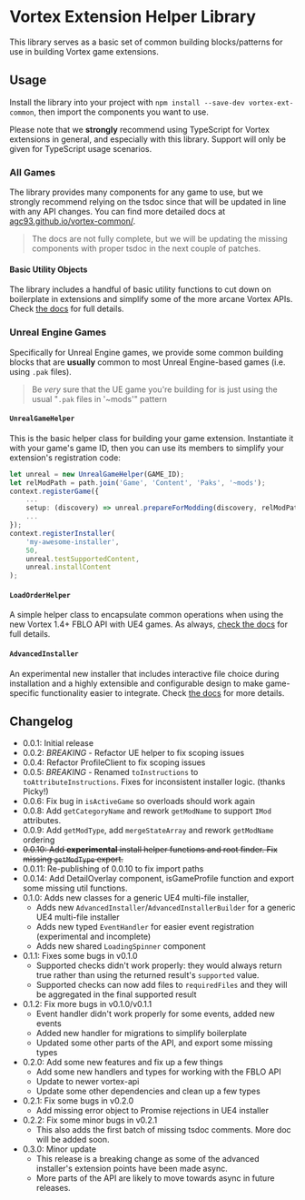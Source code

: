 # Vortex Extension Helper Library

This library serves as a basic set of common building blocks/patterns for use in building Vortex game extensions.

## Usage

Install the library into your project with `npm install --save-dev vortex-ext-common`, then import the components you want to use.

Please note that we **strongly** recommend using TypeScript for Vortex extensions in general, and especially with this library. Support will only be given for TypeScript usage scenarios.

### All Games

The library provides many components for any game to use, but we strongly recommend relying on the tsdoc since that will be updated in line with any API changes. You can find more detailed docs at [agc93.github.io/vortex-common/](https://agc93.github.io/vortex-common/).

> The docs are not fully complete, but we will be updating the missing components with proper tsdoc in the next couple of patches.

#### Basic Utility Objects

The library includes a handful of basic utility functions to cut down on boilerplate in extensions and simplify some of the more arcane Vortex APIs. Check [the docs](https://agc93.github.io/vortex-common/modules/index.html) for full details.

### Unreal Engine Games

Specifically for Unreal Engine games, we provide some common building blocks that are **usually** common to most Unreal Engine-based games (i.e. using `.pak` files).

> Be *very* sure that the UE game you're building for is just using the usual "`.pak` files in '~mods'" pattern

#### `UnrealGameHelper`

This is the basic helper class for building your game extension. Instantiate it with your game's game ID, then you can use its members to simplify your extension's registration code:

```ts
let unreal = new UnrealGameHelper(GAME_ID);
let relModPath = path.join('Game', 'Content', 'Paks', '~mods');
context.registerGame({
    ...
    setup: (discovery) => unreal.prepareForModding(discovery, relModPath);
    ...
});
context.registerInstaller(
    'my-awesome-installer',
    50,
    unreal.testSupportedContent,
    unreal.installContent
);
```

#### `LoadOrderHelper`

A simple helper class to encapsulate common operations when using the new Vortex 1.4+ FBLO API with UE4 games. As always, [check the docs](https://agc93.github.io/vortex-common/modules/ueloadorder.html) for full details.

#### `AdvancedInstaller`

An experimental new installer that includes interactive file choice during installation and a highly extensible and configurable design to make game-specific functionality easier to integrate. Check [the docs](https://agc93.github.io/vortex-common/modules/install_advanced.html) for more details.

## Changelog

- 0.0.1: Initial release
- 0.0.2: *BREAKING* - Refactor UE helper to fix scoping issues
- 0.0.4: Refactor ProfileClient to fix scoping issues
- 0.0.5: *BREAKING* - Renamed `toInstructions` to `toAttributeInstructions`. Fixes for inconsistent installer logic. (thanks Picky!)
- 0.0.6: Fix bug in `isActiveGame` so overloads should work again
- 0.0.8: Add `getCategoryName` and rework `getModName` to support `IMod` attributes.
- 0.0.9: Add `getModType`, add `mergeStateArray` and rework `getModName` ordering
- ~~0.0.10: Add **experimental** install helper functions and root finder. Fix missing `getModType` export.~~
- 0.0.11: Re-publishing of 0.0.10 to fix import paths
- 0.0.14: Add DetailOverlay component, isGameProfile function and export some missing util functions.
- 0.1.0: Adds new classes for a generic UE4 multi-file installer, 
  - Adds new `AdvancedInstaller`/`AdvancedInstallerBuilder` for a generic UE4 multi-file installer
  - Adds new typed `EventHandler` for easier event registration (experimental and incomplete)
  - Adds new shared `LoadingSpinner` component
- 0.1.1: Fixes some bugs in v0.1.0
  - Supported checks didn't work properly: they would always return true rather than using the returned result's `supported` value.
  - Supported checks can now add files to `requiredFiles` and they will be aggregated in the final supported result
- 0.1.2: Fix more bugs in v0.1.0/v0.1.1
  - Event handler didn't work properly for some events, added new events
  - Added new handler for migrations to simplify boilerplate
  - Updated some other parts of the API, and export some missing types
- 0.2.0: Add some new features and fix up a few things
  - Add some new handlers and types for working with the FBLO API
  - Update to newer vortex-api
  - Update some other dependencies and clean up a few types
- 0.2.1: Fix some bugs in v0.2.0
  - Add missing error object to Promise rejections in UE4 installer
- 0.2.2: Fix some minor bugs in v0.2.1
  - This also adds the first batch of missing tsdoc comments. More doc will be added soon.
- 0.3.0: Minor update
  - This release is a breaking change as some of the advanced installer's extension points have been made async.
  - More parts of the API are likely to move towards async in future releases.